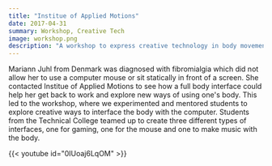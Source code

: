 ```yaml
---
title: "Institue of Applied Motions"
date: 2017-04-31
summary: Workshop, Creative Tech
image: workshop.png
description: "A workshop to express creative technology in body movements"
---
```


Mariann Juhl from Denmark was diagnosed with fibromialgia which did not allow her to use a computer mouse or sit statically in front of a screen. She contacted Institue of Applied Motions to see how a full body interface could help her get back to work and explore new ways of using one's body. This led to the workshop, where we experimented and mentored students to explore creative ways to interface the body with the computer. Students from the Technical College teamed up to create three different types of interfaces, one for gaming, one for the mouse and one to make music with the body.

{{< youtube id="0IUoaj6LqOM" >}}